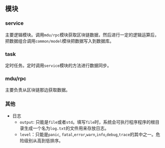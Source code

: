 ## 模块
### service

主要逻辑模块。调用`mdu/rpc`模块获取区块链数据，然后进行一定的逻辑运算后，把数据组合调用`common/model`模块把数据写入到数据库。

### task

定时任务。定时调用`service`模块的方法进行数据同步。

### mdu/rpc

主要负责从区块链那边获取数据。

### 其他

* 日志
    + `output`: 只能是`file`或者`std`。填写`file`时，系统会可执行程序程序的根目录生成一个名为`log.txt`的文件用来存放日志。
    + `level`：只能是`panic`, `fatal`,`error`,`warn`,`info`,`debug`,`trace`的其中之一。危险级别从高到低排序。
            